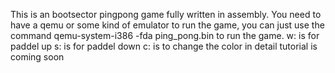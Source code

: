 This is an bootsector pingpong game fully written in assembly. You need to have a qemu or some kind of emulator to run the game, you can just use the command qemu-system-i386 -fda ping_pong.bin to run the game.
w: is for paddel up
s: is for paddel down
c: is to change the color
in detail tutorial is coming soon
